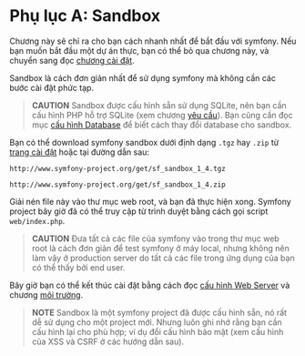 Phụ lục A: Sandbox
===========

Chương này sẽ chỉ ra cho bạn cách nhanh nhất để bắt đầu với symfony. Nếu bạn muốn bắt đầu một dự án thực, bạn có thể bỏ qua chương này, và chuyển sang đọc [chương cài đặt](#chapter_03-Symfony-Installation).

Sandbox là cách đơn giản nhất để sử dụng symfony mà không cần các bước cài đặt phức tạp.

>**CAUTION**
>Sandbox được cấu hình sẵn sử dụng SQLite, nên bạn cần cấu hình PHP hỗ trợ SQLite (xem chương [yêu cầu](#chapter_02-Prerequisites)). Bạn cũng cần đọc mục
>[cấu hình Database](#chapter_05-Project-Setup_sub_configuring_the_database)
>để biết cách thay đổi database cho sandbox.

Bạn có thể download symfony sandbox dưới định dạng `.tgz` hay `.zip` từ [trang cài đặt](http://www.symfony-project.org/installation/1_4) hoặc tại đường dẫn sau:

    http://www.symfony-project.org/get/sf_sandbox_1_4.tgz

    http://www.symfony-project.org/get/sf_sandbox_1_4.zip

Giải nén file này vào thư mục web root, và bạn đã thực hiện xong. Symfony project bây giờ đã có thể truy cập từ trình duyệt bằng cách gọi script `web/index.php`.

>**CAUTION**
>Đưa tất cả các file của symfony vào trong thư mục web root là cách đơn giản để
>test symfony ở máy local, nhưng không nên làm vậy ở
>production server do tất cả các file trong ứng dụng của bạn có thể thấy bởi
>end user.

Bây giờ bạn có thể kết thúc cài đặt bằng cách đọc [cấu hình Web Server](#chapter_06-Web-Server-Configuration)
và chương [môi trường](#chapter_07-Environments).

>**NOTE**
>Sandbox là một symfony project đã được cấu hình sẵn, nó rất
>dễ sử dụng cho một project mới. Nhưng luôn ghi nhớ rằng
>bạn cần cấu hình lại cho phù hợp; ví dụ
>đổi cấu hình bảo mật (xem cấu hình của XSS
>và CSRF ở các hướng dẫn sau).
